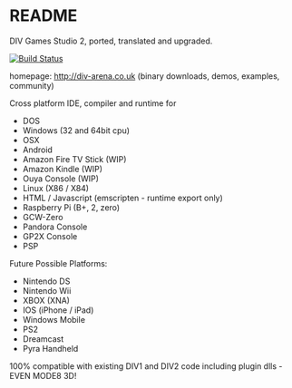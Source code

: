 # README #

DIV Games Studio 2, ported, translated and upgraded. 

[![Build Status](https://travis-ci.org/DIVGAMES/DIV-Games-Studio.svg?branch=master)](https://travis-ci.org/DIVGAMES/DIV-Games-Studio)

homepage: http://div-arena.co.uk (binary downloads, demos, examples, community)

Cross platform IDE, compiler and runtime for

* DOS
* Windows (32 and 64bit cpu)
* OSX
* Android 
* Amazon Fire TV Stick (WIP)
* Amazon Kindle (WIP)
* Ouya Console (WIP)
* Linux (X86 / X84)
* HTML / Javascript (emscripten - runtime export only)
* Raspberry Pi (B+, 2, zero)
* GCW-Zero
* Pandora Console
* GP2X Console
* PSP

Future Possible Platforms:

* Nintendo DS
* Nintendo Wii
* XBOX (XNA)
* IOS (iPhone / iPad)
* Windows Mobile
* PS2
* Dreamcast
* Pyra Handheld


100% compatible with existing DIV1 and DIV2 code including plugin dlls - EVEN MODE8 3D! 
